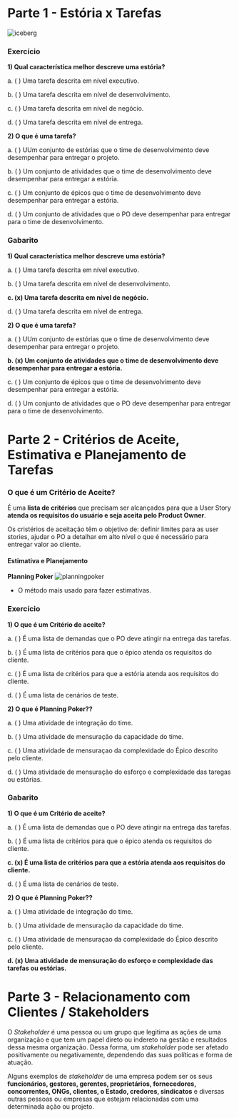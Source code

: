 # Parte 1 - Estória x Tarefas

![iceberg](https://blogecore.files.wordpress.com/2011/08/piramide.png)

### Exercício

**1) Qual característica melhor descreve uma estória?**

a. ( ) Uma tarefa descrita em nível executivo.

b. ( ) Uma tarefa descrita em nível de desenvolvimento.

c. ( ) Uma tarefa descrita em nível de negócio.

d. ( ) Uma tarefa descrita em nível de entrega.



**2) O que é uma tarefa?**

a. ( ) UUm conjunto de estórias que o time de desenvolvimento deve desempenhar para entregar o projeto.

b. ( ) Um conjunto de atividades que o time de desenvolvimento deve desempenhar para entregar a estória.

c. ( ) Um conjunto de épicos que o time de desenvolvimento deve desempenhar para entregar a estória.

d. ( ) Um conjunto de atividades que o PO deve desempenhar para entregar para o time de desenvolvimento.


### Gabarito


**1) Qual característica melhor descreve uma estória?**

a. ( ) Uma tarefa descrita em nível executivo.

b. ( ) Uma tarefa descrita em nível de desenvolvimento.

**c. (x) Uma tarefa descrita em nível de negócio.**

d. ( ) Uma tarefa descrita em nível de entrega.


**2) O que é uma tarefa?**

a. ( ) UUm conjunto de estórias que o time de desenvolvimento deve desempenhar para entregar o projeto.

**b. (x) Um conjunto de atividades que o time de desenvolvimento deve desempenhar para entregar a estória.**

c. ( ) Um conjunto de épicos que o time de desenvolvimento deve desempenhar para entregar a estória.

d. ( ) Um conjunto de atividades que o PO deve desempenhar para entregar para o time de desenvolvimento.


# Parte 2 - Critérios de Aceite, Estimativa e Planejamento de Tarefas


### O que é um Critério de Aceite?

É uma **lista de critérios** que precisam ser alcançados para que a User Story **atenda os requisitos do usuário e seja aceita pelo Product Owner**.

Os cristérios de aceitação têm o objetivo de: definir limites para as user stories, ajudar o PO a detalhar em alto nível o que é necessário para entregar valor ao cliente.


#### Estimativa e Planejamento

**Planning Poker**
![planningpoker](https://encrypted-tbn0.gstatic.com/images?q=tbn:ANd9GcQxCYJLn_tQDQSIcGlBspK2lhnWwIHHjg8V40iSjpEi9nOx0_SijNLAU22utkvOy2P20GA&usqp=CAU)
- O método mais usado para fazer estimativas.

### Exercício

**1) O que é um Critério de aceite?**

a. ( ) É uma lista de demandas que o PO deve atingir na entrega das tarefas.

b. ( ) É uma lista de critérios para que o épico atenda os requisitos do cliente.

c. ( ) É uma lista de critérios para que a estória atenda aos requisitos do cliente.

d. ( ) É uma lista de cenários de teste.


**2) O que é Planning Poker??**

a. ( ) Uma atividade de integração do time.

b. ( ) Uma atividade de mensuração da capacidade do time.

c. ( ) Uma atividade de mensuraçao da complexidade do Épico descrito pelo cliente.

d. ( ) Uma atividade de mensuração do esforço e complexidade das taregas ou estórias.


### Gabarito


**1) O que é um Critério de aceite?**

a. ( ) É uma lista de demandas que o PO deve atingir na entrega das tarefas.

b. ( ) É uma lista de critérios para que o épico atenda os requisitos do cliente.

**c. (x) É uma lista de critérios para que a estória atenda aos requisitos do cliente.**

d. ( ) É uma lista de cenários de teste.


**2) O que é Planning Poker??**

a. ( ) Uma atividade de integração do time.

b. ( ) Uma atividade de mensuração da capacidade do time.

c. ( ) Uma atividade de mensuraçao da complexidade do Épico descrito pelo cliente.

**d. (x) Uma atividade de mensuração do esforço e complexidade das tarefas ou estórias.**


# Parte 3 - Relacionamento com Clientes / Stakeholders

O *Stakeholder* é uma pessoa ou um grupo que legitima as ações de uma organização e que tem um papel direto ou indereto na gestão e resultados dessa mesma organização. Dessa forma, um *stakeholder* pode ser afetado positivamente ou negativamente, dependendo das suas políticas e forma de atuação.

Alguns exemplos de *stakeholder* de uma empresa podem ser os seus **funcionários, gestores, gerentes, proprietários, fornecedores, concorrentes, ONGs, clientes, o Estado, credores, sindicatos** e diversas outras pessoas ou empresas que estejam relacionadas com uma determinada ação ou projeto.
